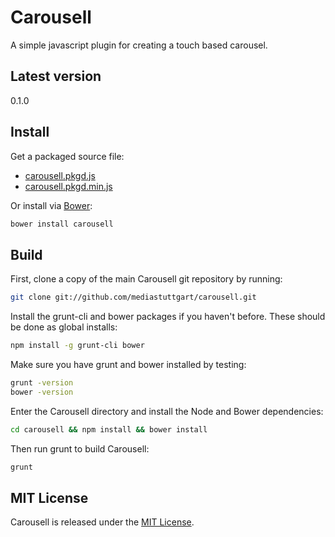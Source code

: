 # Carousell

A simple javascript plugin for creating a touch based carousel.

## Latest version

0.1.0

## Install

Get a packaged source file:

+ [carousell.pkgd.js](https://raw.github.com/mediastuttgart/carousell/master/dist/carousell.pkgd.js)
+ [carousell.pkgd.min.js](https://raw.github.com/mediastuttgart/carousell/master/dist/carousell.pkgd.min.js)

Or install via [Bower](http://bower.io):

``` bash
bower install carousell
```

## Build

First, clone a copy of the main Carousell git repository by running:

``` bash
git clone git://github.com/mediastuttgart/carousell.git
```

Install the grunt-cli and bower packages if you haven't before. These should be done as global installs:

``` bash
npm install -g grunt-cli bower
```

Make sure you have grunt and bower installed by testing:

``` bash
grunt -version
bower -version
```

Enter the Carousell directory and install the Node and Bower dependencies:

``` bash
cd carousell && npm install && bower install
```

Then run grunt to build Carousell:

``` bash
grunt
```

## MIT License

Carousell is released under the [MIT License](http://www.opensource.org/licenses/mit-license.php).
